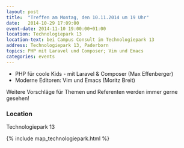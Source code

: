 ```yaml
---
layout: post
title:  "Treffen am Montag, den 10.11.2014 um 19 Uhr"
date:   2014-10-29 17:09:00
event-date: 2014-11-10 19:00:00+01:00
location: Technologiepark 13
location-text: bei Campus Consult im Technologiepark 13
address: Technologiepark 13, Paderborn
topics: PHP mit Laravel und Composer; Vim und Emacs
categories: events
---
```


* PHP für coole Kids  - mit Laravel & Composer (Max Effenberger)
* Moderne Editoren: Vim und Emacs (Moritz Breit)

Weitere Vorschläge für Themen und Referenten werden immer gerne gesehen!

### Location

Technologiepark 13

{% include map_technologiepark.html %}